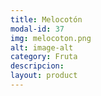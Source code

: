 ```yaml
---
title: Melocotón
modal-id: 37
img: melocoton.png
alt: image-alt
category: Fruta
descripcion:
layout: product
---
```

